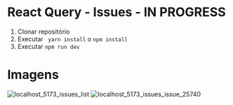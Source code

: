 # React Query - Issues - IN PROGRESS

1. Clonar repositório
2. Executar ``` yarn install``` o ```npm install```
3. Executar ``` npm run dev ```


# Imagens

![localhost_5173_issues_list](https://user-images.githubusercontent.com/69319634/204093374-c36d55b8-5d9a-4ebe-a6a7-5a73681bec45.png)
![localhost_5173_issues_issue_25740](https://user-images.githubusercontent.com/69319634/204104502-21b8f0da-5e19-4508-94d5-7232dce3f1ac.png)
